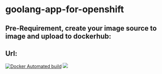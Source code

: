 # goolang-app-for-openshift

## Pre-Requirement, create your image source to image and upload to dockerhub:
## Url:

[![Docker Automated build](https://img.shields.io/docker/automated/dolomate/spritezero.svg?maxAge=2592000)](https://github.com/renatowow14/s2i-golang-base) [![](https://images.microbadger.com/badges/image/dolomate/spritezero.svg)](https://microbadger.com/images/dolomate/spritezero)
